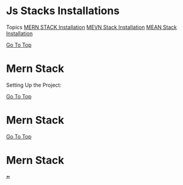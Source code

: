 # Js Stacks Installations

<a name="top"></a>
Topics
 [MERN STACK Installation](#mern_stack)
 [MEVN Stack Installation](#mevn_stack)
 [MEAN Stack Installation](#mean_stack)








[Go To Top](#top)
# Mern Stack 

Setting Up the Project:

 
 
























[Go To Top](#top)
# Mern Stack 






[Go To Top](#top)
# Mern Stack 










:end:







